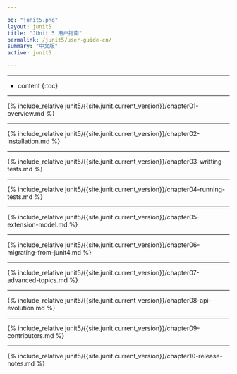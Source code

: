 ```yaml
---

bg: "junit5.png"
layout: junit5
title: "JUnit 5 用户指南"
permalink: /junit5/user-guide-cn/
summary: "中文版"
active: junit5

---
```


---

* content
{:toc}

---

{% include_relative junit5/{{site.junit.current_version}}/chapter01-overview.md %}

---

{% include_relative junit5/{{site.junit.current_version}}/chapter02-installation.md %}

---

{% include_relative junit5/{{site.junit.current_version}}/chapter03-writting-tests.md %}

---

{% include_relative junit5/{{site.junit.current_version}}/chapter04-running-tests.md %}

---

{% include_relative junit5/{{site.junit.current_version}}/chapter05-extension-model.md %}

---

{% include_relative junit5/{{site.junit.current_version}}/chapter06-migrating-from-junit4.md %}

---

{% include_relative junit5/{{site.junit.current_version}}/chapter07-advanced-topics.md %}

---

{% include_relative junit5/{{site.junit.current_version}}/chapter08-api-evolution.md %}

---

{% include_relative junit5/{{site.junit.current_version}}/chapter09-contributors.md %}

---

{% include_relative junit5/{{site.junit.current_version}}/chapter10-release-notes.md %}










